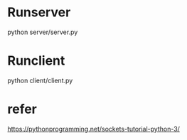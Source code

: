 # Runserver
python server/server.py

# Runclient
python client/client.py

# refer
https://pythonprogramming.net/sockets-tutorial-python-3/